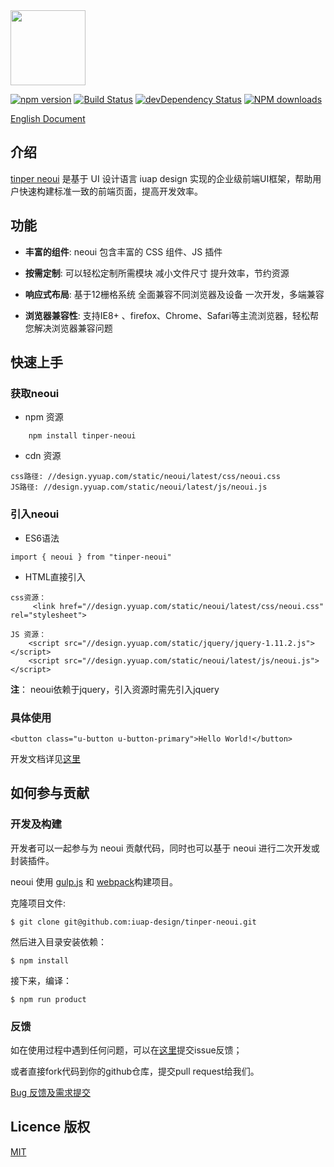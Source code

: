 <img src="http://tinper.org/assets/images/neouik.png" width="120" style="max-width:100%;"/>


[![npm version](https://img.shields.io/npm/v/tinper-neoui.svg)](https://www.npmjs.com/package/tinper-neoui)
[![Build Status](https://img.shields.io/travis/iuap-design/tinper-neoui/master.svg)](https://travis-ci.org/iuap-design/neoui)
[![devDependency Status](https://img.shields.io/david/dev/iuap-design/tinper-neoui.svg)](https://david-dm.org/iuap-design/tinper-neoui#info=devDependencies)
[![NPM downloads](http://img.shields.io/npm/dm/tinper-neoui.svg?style=flat)](https://npmjs.org/package/tinper-neoui)


[English Document](./README.md)
##  介绍
[tinper neoui](http://tinper.org/dist/neoui/index.html) 是基于 UI 设计语言 iuap design 实现的企业级前端UI框架，帮助用户快速构建标准一致的前端页面，提高开发效率。

## 功能

- **丰富的组件**: neoui 包含丰富的 CSS 组件、JS 插件

- **按需定制**: 可以轻松定制所需模块 减小文件尺寸 提升效率，节约资源

- **响应式布局**: 基于12栅格系统 全面兼容不同浏览器及设备 一次开发，多端兼容
- **浏览器兼容性**: 支持IE8+ 、firefox、Chrome、Safari等主流浏览器，轻松帮您解决浏览器兼容问题 

## 快速上手
### 获取neoui
* npm 资源
```
	npm install tinper-neoui
```

* cdn 资源
```
css路径: //design.yyuap.com/static/neoui/latest/css/neoui.css
JS路径: //design.yyuap.com/static/neoui/latest/js/neoui.js
```
### 引入neoui
- ES6语法
```
import { neoui } from "tinper-neoui"

```
* HTML直接引入

```
css资源：
	 <link href="//design.yyuap.com/static/neoui/latest/css/neoui.css" rel="stylesheet">

JS 资源：
	<script src="//design.yyuap.com/static/jquery/jquery-1.11.2.js"></script>
    <script src="//design.yyuap.com/static/neoui/latest/js/neoui.js"></script>
```
**注**： neoui依赖于jquery，引入资源时需先引入jquery

### 具体使用
```
<button class="u-button u-button-primary">Hello World!</button>
```
开发文档详见[这里](http://tinper.org/dist/neoui/global/README.html)

## 如何参与贡献

### 开发及构建

开发者可以一起参与为 neoui 贡献代码，同时也可以基于 neoui 进行二次开发或封装插件。


neoui 使用 [gulp.js](http://gulpjs.com/) 和 [webpack](https://webpack.github.io/)构建项目。

克隆项目文件:

```
$ git clone git@github.com:iuap-design/tinper-neoui.git
```

然后进入目录安装依赖：

```
$ npm install
```

接下来，编译：

```
$ npm run product
```

### 反馈
如在使用过程中遇到任何问题，可以在[这里](https://github.com/iuap-design/tinper-neoui/issues)提交issue反馈；

或者直接fork代码到你的github仓库，提交pull request给我们。


[Bug 反馈及需求提交](CONTRIBUTING.md)


## Licence 版权

[MIT](./LICENSE)

